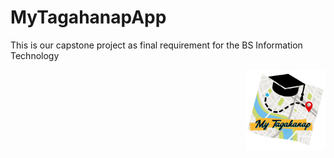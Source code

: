 # MyTagahanapApp
This is our capstone project as final requirement for the BS Information Technology

<img src="app/src/main/res/drawable/image_logo_app.png" width="128" height="128" alt="scrcpy" align="right" />
